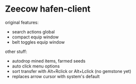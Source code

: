 # Zeecow hafen-client

original features:
 - search actions global
 - compact equip window
 - belt toggles equip window

other stuff:
 - autodrop mined items, farmed seeds
 - auto click menu options  
 - sort transfer with Alt+Rclick or Alt+Lclick (no gemstone yet)
 - replaces arrow cursor with system's default